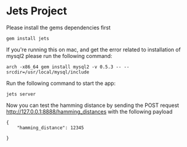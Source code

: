 # Jets Project

Please install the gems dependencies first

```
gem install jets
```

If you're running this on mac, and get the error related to installation of mysql2 please run the following command:

```
arch -x86_64 gem install mysql2 -v 0.5.3 -- --srcdir=/usr/local/mysql/include
```

Run the following command to start the app:

```
jets server
```

Now you can test the hamming distance by sending the POST request http://127.0.0.1:8888/hamming_distances with the following payload

```
{
    "hamming_distance": 12345
    
}
```
